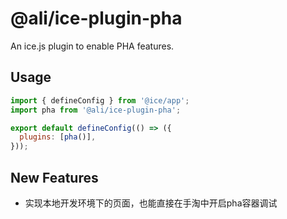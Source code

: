 # @ali/ice-plugin-pha

An ice.js plugin to enable PHA features.

## Usage

```js
import { defineConfig } from '@ice/app';
import pha from '@ali/ice-plugin-pha';

export default defineConfig(() => ({
  plugins: [pha()],
}));
```

## New Features

- 实现本地开发环境下的页面，也能直接在手淘中开启pha容器调试
